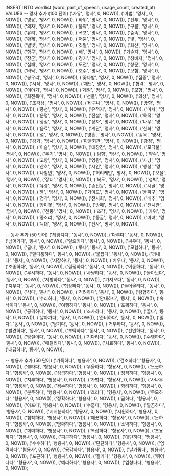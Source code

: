 INSERT INTO wordlist (word, part_of_speech, usage_count, created_at) VALUES
-- 명사 추가 (100 단어)
('자유', '명사', 0, NOW()),
('마법', '명사', 0, NOW()),
('영웅', '명사', 0, NOW()),
('바위', '명사', 0, NOW()),
('전투', '명사', 0, NOW()),
('의자', '명사', 0, NOW()),
('물약', '명사', 0, NOW()),
('구름', '명사', 0, NOW()),
('유리', '명사', 0, NOW()),
('폭포', '명사', 0, NOW()),
('숲속', '명사', 0, NOW()),
('황제', '명사', 0, NOW()),
('어둠', '명사', 0, NOW()),
('빛', '명사', 0, NOW()),
('별빛', '명사', 0, NOW()),
('깃털', '명사', 0, NOW()),
('화산', '명사', 0, NOW()),
('항구', '명사', 0, NOW()),
('배', '명사', 0, NOW()),
('기술자', '명사', 0, NOW()),
('장군', '명사', 0, NOW()),
('경기', '명사', 0, NOW()),
('청바지', '명사', 0, NOW()),
('실패', '명사', 0, NOW()),
('도전', '명사', 0, NOW()),
('창문', '명사', 0, NOW()),
('바닥', '명사', 0, NOW()),
('호수', '명사', 0, NOW()),
('모험', '명사', 0, NOW()),
('봉우리', '명사', 0, NOW()),
('꽃다발', '명사', 0, NOW()),
('집중', '명사', 0, NOW()),
('시작', '명사', 0, NOW()),
('재난', '명사', 0, NOW()),
('협력', '명사', 0, NOW()),
('이야기', '명사', 0, NOW()),
('계절', '명사', 0, NOW()),
('모형', '명사', 0, NOW()),
('회전목마', '명사', 0, NOW()),
('선물', '명사', 0, NOW()),
('의상', '명사', 0, NOW()),
('조각상', '명사', 0, NOW()),
('바구니', '명사', 0, NOW()),
('방향', '명사', 0, NOW()),
('풍선', '명사', 0, NOW()),
('유적지', '명사', 0, NOW()),
('마차', '명사', 0, NOW()),
('운명', '명사', 0, NOW()),
('전설', '명사', 0, NOW()),
('목적', '명사', 0, NOW()),
('상점', '명사', 0, NOW()),
('상자', '명사', 0, NOW()),
('나무', '명사', 0, NOW()),
('음료', '명사', 0, NOW()),
('계단', '명사', 0, NOW()),
('신화', '명사', 0, NOW()),
('섬', '명사', 0, NOW()),
('영혼', '명사', 0, NOW()),
('감옥', '명사', 0, NOW()),
('감기', '명사', 0, NOW()),
('마을회관', '명사', 0, NOW()),
('감정', '명사', 0, NOW()),
('이슬', '명사', 0, NOW()),
('대장간', '명사', 0, NOW()),
('모닥불', '명사', 0, NOW()),
('무기', '명사', 0, NOW()),
('탐험', '명사', 0, NOW()),
('약속', '명사', 0, NOW()),
('고향', '명사', 0, NOW()),
('영광', '명사', 0, NOW()),
('사냥', '명사', 0, NOW()),
('산호', '명사', 0, NOW()),
('시인', '명사', 0, NOW()),
('행성', '명사', 0, NOW()),
('나침반', '명사', 0, NOW()),
('허리케인', '명사', 0, NOW()),
('보물', '명사', 0, NOW()),
('장터', '명사', 0, NOW()),
('복도', '명사', 0, NOW()),
('성벽', '명사', 0, NOW()),
('유령', '명사', 0, NOW()),
('손전등', '명사', 0, NOW()),
('시골', '명사', 0, NOW()),
('별', '명사', 0, NOW()),
('가이드', '명사', 0, NOW()),
('돌파구', '명사', 0, NOW()),
('정착', '명사', 0, NOW()),
('전시회', '명사', 0, NOW()),
('배추', '명사', 0, NOW()),
('장미꽃', '명사', 0, NOW()),
('방패', '명사', 0, NOW()),
('전시관', '명사', 0, NOW()),
('천둥', '명사', 0, NOW()),
('조각', '명사', 0, NOW()),
('가위', '명사', 0, NOW()),
('종소리', '명사', 0, NOW()),
('동굴', '명사', 0, NOW()),
('마녀', '명사', 0, NOW()),
('늑대', '명사', 0, NOW()),
('전사', '명사', 0, NOW()),

-- 동사 추가 (50 단어)
('헤엄치다', '동사', 0, NOW()),
('다루다', '동사', 0, NOW()),
('넘어가다', '동사', 0, NOW()),
('일으키다', '동사', 0, NOW()),
('싸우다', '동사', 0, NOW()),
('굽다', '동사', 0, NOW()),
('묶다', '동사', 0, NOW()),
('모험하다', '동사', 0, NOW()),
('말다툼하다', '동사', 0, NOW()),
('붙잡다', '동사', 0, NOW()),
('꺼내다', '동사', 0, NOW()),
('저장하다', '동사', 0, NOW()),
('치우다', '동사', 0, NOW()),
('조종하다', '동사', 0, NOW()),
('결정하다', '동사', 0, NOW()),
('이동하다', '동사', 0, NOW()),
('무시하다', '동사', 0, NOW()),
('사냥하다', '동사', 0, NOW()),
('돌아보다', '동사', 0, NOW()),
('저항하다', '동사', 0, NOW()),
('가져오다', '동사', 0, NOW()),
('지우다', '동사', 0, NOW()),
('협상하다', '동사', 0, NOW()),
('들어올리다', '동사', 0, NOW()),
('섞다', '동사', 0, NOW()),
('격려하다', '동사', 0, NOW()),
('탐험하다', '동사', 0, NOW()),
('수리하다', '동사', 0, NOW()),
('안내하다', '동사', 0, NOW()),
('속삭이다', '동사', 0, NOW()),
('여행하다', '동사', 0, NOW()),
('포획하다', '동사', 0, NOW()),
('공격하다', '동사', 0, NOW()),
('조사하다', '동사', 0, NOW()),
('끌다', '동사', 0, NOW()),
('날아가다', '동사', 0, NOW()),
('준비하다', '동사', 0, NOW()),
('밀다', '동사', 0, NOW()),
('당기다', '동사', 0, NOW()),
('거부하다', '동사', 0, NOW()),
('발견하다', '동사', 0, NOW()),
('부탁하다', '동사', 0, NOW()),
('선언하다', '동사', 0, NOW()),
('망설이다', '동사', 0, NOW()),
('기다리다', '동사', 0, NOW()),
('수영하다', '동사', 0, NOW()),
('매달리다', '동사', 0, NOW()),
('치료하다', '동사', 0, NOW()),
('대답하다', '동사', 0, NOW()),

-- 형용사 추가 (50 단어)
('가득하다', '형용사', 0, NOW()),
('건조하다', '형용사', 0, NOW()),
('불타다', '형용사', 0, NOW()),
('우울하다', '형용사', 0, NOW()),
('느긋하다', '형용사', 0, NOW()),
('성급하다', '형용사', 0, NOW()),
('정직하다', '형용사', 0, NOW()),
('지루하다', '형용사', 0, NOW()),
('가볍다', '형용사', 0, NOW()),
('사나우다', '형용사', 0, NOW()),
('겸손하다', '형용사', 0, NOW()),
('화려하다', '형용사', 0, NOW()),
('분주하다', '형용사', 0, NOW()),
('흐리다', '형용사', 0, NOW()),
('무모하다', '형용사', 0, NOW()),
('정확하다', '형용사', 0, NOW()),
('급하다', '형용사', 0, NOW()),
('아프다', '형용사', 0, NOW()),
('수줍다', '형용사', 0, NOW()),
('깔끔하다', '형용사', 0, NOW()),
('지저분하다', '형용사', 0, NOW()),
('시원하다', '형용사', 0, NOW()),
('침착하다', '형용사', 0, NOW()),
('깨끗하다', '형용사', 0, NOW()),
('둔하다', '형용사', 0, NOW()),
('명확하다', '형용사', 0, NOW()),
('소박하다', '형용사', 0, NOW()),
('희미하다', '형용사', 0, NOW()),
('복잡하다', '형용사', 0, NOW()),
('조용하다', '형용사', 0, NOW()),
('피곤하다', '형용사', 0, NOW()),
('대단하다', '형용사', 0, NOW()),
('수수하다', '형용사', 0, NOW()),
('단단하다', '형용사', 0, NOW()),
('엄격하다', '형용사', 0, NOW()),
('용감하다', '형용사', 0, NOW()),
('날카롭다', '형용사', 0, NOW()),
('포근하다', '형용사', 0, NOW()),
('질기다', '형용사', 0, NOW()),
('뛰어나다', '형용사', 0, NOW()),
('예리하다', '형용사', 0, NOW()),
('엄청나다', '형용사', 0, NOW());
